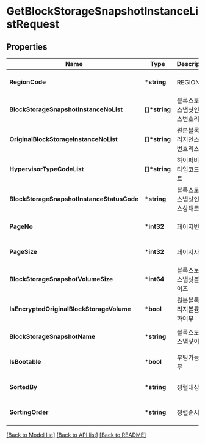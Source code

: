 # GetBlockStorageSnapshotInstanceListRequest

## Properties
Name | Type | Description | Notes
------------ | ------------- | ------------- | -------------
**RegionCode** | ***string** | REGION코드 | [optional] [default to null]
**BlockStorageSnapshotInstanceNoList** | **[]\*string** | 블록스토리지스냅샷인스턴스번호리스트 | [optional] [default to null]
**OriginalBlockStorageInstanceNoList** | **[]\*string** | 원본블록스토리지인스턴스번호리스트 | [optional] [default to null]
**HypervisorTypeCodeList** | **[]\*string** | 하이퍼바이저타입코드리스트 | [optional] [default to null]
**BlockStorageSnapshotInstanceStatusCode** | ***string** | 블록스토리지스냅샷인스턴스상태코드 | [optional] [default to null]
**PageNo** | ***int32** | 페이지번호 | [optional] [default to null]
**PageSize** | ***int32** | 페이지사이즈 | [optional] [default to null]
**BlockStorageSnapshotVolumeSize** | ***int64** | 블록스토리지스냅샷볼륨사이즈 | [optional] [default to null]
**IsEncryptedOriginalBlockStorageVolume** | ***bool** | 원본블록스토리지볼륨암호화여부 | [optional] [default to null]
**BlockStorageSnapshotName** | ***string** | 블록스토리지스냅샷이름 | [optional] [default to null]
**IsBootable** | ***bool** | 부팅가능 여부 | [optional] [default to null]
**SortedBy** | ***string** | 정렬대상 | [optional] [default to null]
**SortingOrder** | ***string** | 정렬순서 | [optional] [default to null]

[[Back to Model list]](../README.md#documentation-for-models) [[Back to API list]](../README.md#documentation-for-api-endpoints) [[Back to README]](../README.md)


